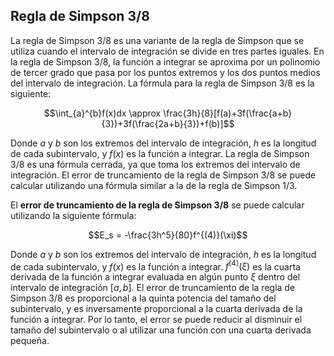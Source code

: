 ## Regla de Simpson 3/8
La regla de Simpson 3/8 es una variante de la regla de Simpson que se utiliza cuando el intervalo de integración se divide en tres partes iguales. En la regla de Simpson 3/8, la función a integrar se aproxima por un polinomio de tercer grado que pasa por los puntos extremos y los dos puntos medios del intervalo de integración. La fórmula para la regla de Simpson 3/8 es la siguiente:

$$\int_{a}^{b}f(x)dx \approx \frac{3h}{8}[f(a)+3f(\frac{a+b}{3})+3f(\frac{2a+b}{3})+f(b)]$$

Donde $a$ y $b$ son los extremos del intervalo de integración, $h$ es la longitud de cada subintervalo, y $f(x)$ es la función a integrar. La regla de Simpson 3/8 es una fórmula cerrada, ya que toma los extremos del intervalo de integración. El error de truncamiento de la regla de Simpson 3/8 se puede calcular utilizando una fórmula similar a la de la regla de Simpson 1/3.

El **error de truncamiento de la regla de Simpson 3/8** se puede calcular utilizando la siguiente fórmula:

$$E_s = -\frac{3h^5}{80}f^{(4)}(\xi)$$

Donde $a$ y $b$ son los extremos del intervalo de integración, $h$ es la longitud de cada subintervalo, y $f(x)$ es la función a integrar. $f^{(4)}(\xi)$ es la cuarta derivada de la función a integrar evaluada en algún punto $\xi$ dentro del intervalo de integración $[a,b]$. El error de truncamiento de la regla de Simpson 3/8 es proporcional a la quinta potencia del tamaño del subintervalo, y es inversamente proporcional a la cuarta derivada de la función a integrar. Por lo tanto, el error se puede reducir al disminuir el tamaño del subintervalo o al utilizar una función con una cuarta derivada pequeña.